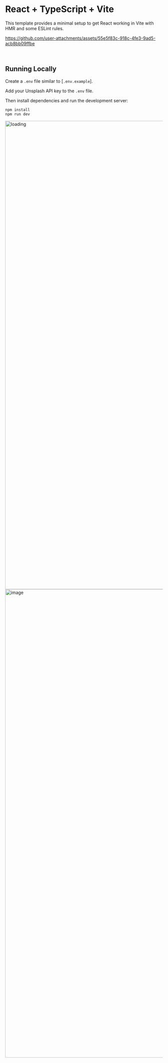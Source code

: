 # React + TypeScript + Vite

This template provides a minimal setup to get React working in Vite with HMR and some ESLint rules.

https://github.com/user-attachments/assets/55e5f83c-918c-4fe3-9ad5-acb8bb09ffbe

<br/>

## Running Locally

Create a `.env` file similar to [`.env.example`].

Add your Unsplash API key to the `.env` file.

Then install dependencies and run the development server:

```sh-session
npm install
npm run dev
```

<img width="1494" alt="loading" src="https://github.com/user-attachments/assets/f3d192e6-fe91-45f8-a5ca-496a6f4b33ea">

<br/>

<img width="1494" alt="image" src="https://github.com/user-attachments/assets/2d4b1d30-f6f5-4353-a366-855fa9cce792">
